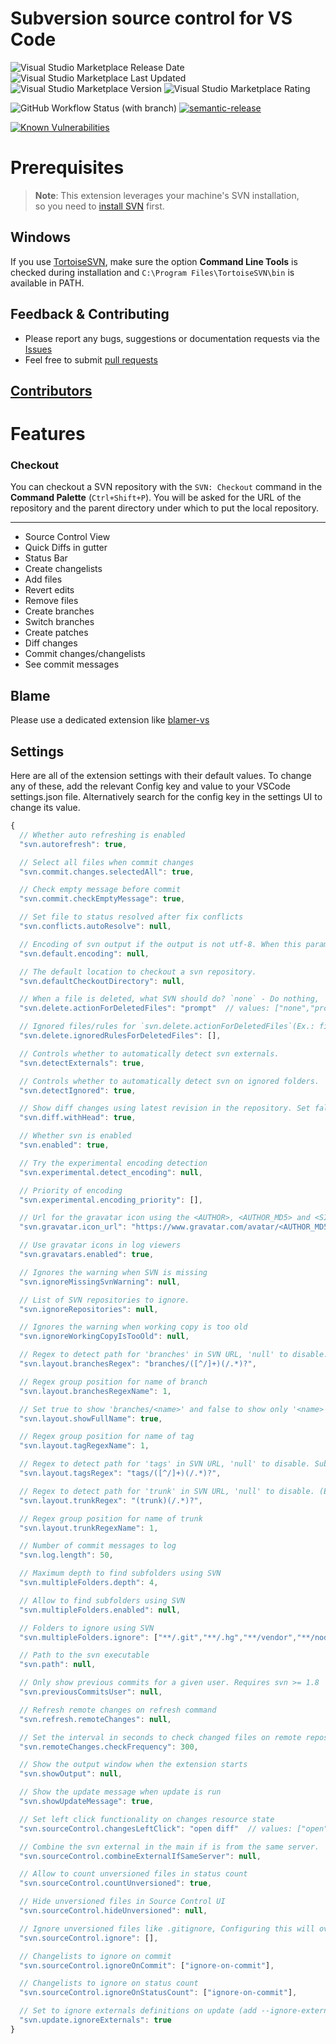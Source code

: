 # Subversion source control for VS Code

![Visual Studio Marketplace Release Date](https://img.shields.io/visual-studio-marketplace/release-date/johnstoncode.svn-scm)
![Visual Studio Marketplace Last Updated](https://img.shields.io/visual-studio-marketplace/last-updated/johnstoncode.svn-scm)
![Visual Studio Marketplace Version](https://img.shields.io/visual-studio-marketplace/v/johnstoncode.svn-scm)
![Visual Studio Marketplace Rating](https://img.shields.io/visual-studio-marketplace/r/johnstoncode.svn-scm)

![GitHub Workflow Status (with branch)](https://img.shields.io/github/actions/workflow/status/JohnstonCode/svn-scm/main.yml?branch=master)
[![semantic-release](https://img.shields.io/badge/%20%20%F0%9F%93%A6%F0%9F%9A%80-semantic--release-e10079.svg)](https://github.com/semantic-release/semantic-release)

[![Known Vulnerabilities](https://snyk.io/test/github/JohnstonCode/svn-scm/badge.svg)](https://snyk.io/test/github/JohnstonCode/svn-scm)

# Prerequisites

> **Note**: This extension leverages your machine's SVN installation,\
> so you need to [install SVN](https://subversion.apache.org) first.

## Windows

If you use [TortoiseSVN](https://tortoisesvn.net/), make sure the option
**Command Line Tools** is checked during installation and
`C:\Program Files\TortoiseSVN\bin` is available in PATH.

## Feedback & Contributing

* Please report any bugs, suggestions or documentation requests via the
  [Issues](https://github.com/JohnstonCode/svn-scm/issues)
* Feel free to submit
  [pull requests](https://github.com/JohnstonCode/svn-scm/pulls)

## [Contributors](https://github.com/JohnstonCode/svn-scm/graphs/contributors)

# Features

### Checkout

You can checkout a SVN repository with the `SVN: Checkout` command in the **Command Palette** (`Ctrl+Shift+P`). You will be asked for the URL of the repository and the parent directory under which to put the local repository.

----

* Source Control View
* Quick Diffs in gutter
* Status Bar
* Create changelists
* Add files
* Revert edits
* Remove files
* Create branches
* Switch branches
* Create patches
* Diff changes
* Commit changes/changelists
* See commit messages

## Blame

Please use a dedicated extension like [blamer-vs](https://marketplace.visualstudio.com/items?itemName=beaugust.blamer-vs)

## Settings
Here are all of the extension settings with their default values. To change any of these, add the relevant Config key and value to your VSCode settings.json file. Alternatively search for the config key in the settings UI to change its value.

<!--begin-settings-->
```js
{
  // Whether auto refreshing is enabled
  "svn.autorefresh": true,

  // Select all files when commit changes
  "svn.commit.changes.selectedAll": true,

  // Check empty message before commit
  "svn.commit.checkEmptyMessage": true,

  // Set file to status resolved after fix conflicts
  "svn.conflicts.autoResolve": null,

  // Encoding of svn output if the output is not utf-8. When this parameter is null, the encoding is automatically detected. Example: 'windows-1252'.
  "svn.default.encoding": null,

  // The default location to checkout a svn repository.
  "svn.defaultCheckoutDirectory": null,

  // When a file is deleted, what SVN should do? `none` - Do nothing, `prompt` - Ask the action, `remove` - automatically remove from SVN
  "svn.delete.actionForDeletedFiles": "prompt"  // values: ["none","prompt","remove"],

  // Ignored files/rules for `svn.delete.actionForDeletedFiles`(Ex.: file.txt or **/*.txt)
  "svn.delete.ignoredRulesForDeletedFiles": [],

  // Controls whether to automatically detect svn externals.
  "svn.detectExternals": true,

  // Controls whether to automatically detect svn on ignored folders.
  "svn.detectIgnored": true,

  // Show diff changes using latest revision in the repository. Set false to use latest revision in local folder
  "svn.diff.withHead": true,

  // Whether svn is enabled
  "svn.enabled": true,

  // Try the experimental encoding detection
  "svn.experimental.detect_encoding": null,

  // Priority of encoding
  "svn.experimental.encoding_priority": [],

  // Url for the gravatar icon using the <AUTHOR>, <AUTHOR_MD5> and <SIZE> placeholders
  "svn.gravatar.icon_url": "https://www.gravatar.com/avatar/<AUTHOR_MD5>.jpg?s=<SIZE>&d=robohash",

  // Use gravatar icons in log viewers
  "svn.gravatars.enabled": true,

  // Ignores the warning when SVN is missing
  "svn.ignoreMissingSvnWarning": null,

  // List of SVN repositories to ignore.
  "svn.ignoreRepositories": null,

  // Ignores the warning when working copy is too old
  "svn.ignoreWorkingCopyIsTooOld": null,

  // Regex to detect path for 'branches' in SVN URL, 'null' to disable. Subpath use 'branches/[^/]+/([^/]+)(/.*)?' (Ex.: 'branches/...', 'versions/...')
  "svn.layout.branchesRegex": "branches/([^/]+)(/.*)?",

  // Regex group position for name of branch
  "svn.layout.branchesRegexName": 1,

  // Set true to show 'branches/<name>' and false to show only '<name>'
  "svn.layout.showFullName": true,

  // Regex group position for name of tag
  "svn.layout.tagRegexName": 1,

  // Regex to detect path for 'tags' in SVN URL, 'null' to disable. Subpath use 'tags/[^/]+/([^/]+)(/.*)?'. (Ex.: 'tags/...', 'stamps/...')
  "svn.layout.tagsRegex": "tags/([^/]+)(/.*)?",

  // Regex to detect path for 'trunk' in SVN URL, 'null' to disable. (Ex.: '(trunk)', '(main)')
  "svn.layout.trunkRegex": "(trunk)(/.*)?",

  // Regex group position for name of trunk
  "svn.layout.trunkRegexName": 1,

  // Number of commit messages to log
  "svn.log.length": 50,

  // Maximum depth to find subfolders using SVN
  "svn.multipleFolders.depth": 4,

  // Allow to find subfolders using SVN
  "svn.multipleFolders.enabled": null,

  // Folders to ignore using SVN
  "svn.multipleFolders.ignore": ["**/.git","**/.hg","**/vendor","**/node_modules"],

  // Path to the svn executable
  "svn.path": null,

  // Only show previous commits for a given user. Requires svn >= 1.8
  "svn.previousCommitsUser": null,

  // Refresh remote changes on refresh command
  "svn.refresh.remoteChanges": null,

  // Set the interval in seconds to check changed files on remote repository and show in statusbar. 0 to disable
  "svn.remoteChanges.checkFrequency": 300,

  // Show the output window when the extension starts
  "svn.showOutput": null,

  // Show the update message when update is run
  "svn.showUpdateMessage": true,

  // Set left click functionality on changes resource state
  "svn.sourceControl.changesLeftClick": "open diff"  // values: ["open","open diff"],

  // Combine the svn external in the main if is from the same server.
  "svn.sourceControl.combineExternalIfSameServer": null,

  // Allow to count unversioned files in status count
  "svn.sourceControl.countUnversioned": true,

  // Hide unversioned files in Source Control UI
  "svn.sourceControl.hideUnversioned": null,

  // Ignore unversioned files like .gitignore, Configuring this will overlook the default ignore rule
  "svn.sourceControl.ignore": [],

  // Changelists to ignore on commit
  "svn.sourceControl.ignoreOnCommit": ["ignore-on-commit"],

  // Changelists to ignore on status count
  "svn.sourceControl.ignoreOnStatusCount": ["ignore-on-commit"],

  // Set to ignore externals definitions on update (add --ignore-externals)
  "svn.update.ignoreExternals": true
}
```
<!--end-settings-->
